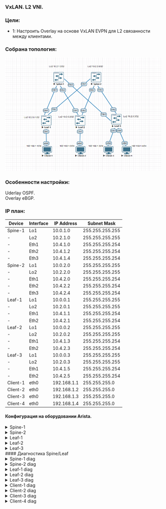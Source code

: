 ### VxLAN. L2 VNI.

### Цели:
- 1: Настроить Overlay на основе VxLAN EVPN для L2 связанности между клиентами.

### Собрана топология:
![image](main_topology_lab05.png)

### Особенности настройки:
Uderlay OSPF.<br>
Overlay eBGP.<br>

### IP план:
Device|Interface|IP Address|Subnet Mask
---|---|---|---
Spine-1|Lo1|10.0.1.0|255.255.255.255
-|Lo2|10.2.1.0|255.255.255.255
-|Eth1|10.4.1.0|255.255.255.254
-|Eth2|10.4.1.2|255.255.255.254
-|Eth3|10.4.1.4|255.255.255.254
Spine-2|Lo1|10.0.2.0|255.255.255.255
-|Lo2|10.2.2.0|255.255.255.255
-|Eth1|10.4.2.0|255.255.255.254
-|Eth2|10.4.2.2|255.255.255.254
-|Eth3|10.4.2.4|255.255.255.254
Leaf-1|Lo1|10.0.0.1|255.255.255.255
-|Lo2|10.2.0.1|255.255.255.255
-|Eth1|10.4.1.1|255.255.255.254
-|Eth2|10.4.2.1|255.255.255.254
Leaf-2|Lo1|10.0.0.2|255.255.255.255
-|Lo2|10.2.0.2|255.255.255.255
-|Eth1|10.4.1.3|255.255.255.254
-|Eth2|10.4.2.3|255.255.255.254
Leaf-3|Lo1|10.0.0.3|255.255.255.255
-|Lo2|10.2.0.3|255.255.255.255
-|Eth1|10.4.1.5|255.255.255.254
-|Eth2|10.4.2.5|255.255.255.254
Client-1|eth0|192.168.1.1|255.255.255.0
Client-2|eth0|192.168.1.2|255.255.255.0
Client-3|eth0|192.168.1.3|255.255.255.0
Client-4|eth0|192.168.1.4|255.255.255.0

#### Конфигурация на оборудовании Arista.
<details>
<summary> Spine-1 </summary>
#<br>
Spine-1#sh run<br>
! Command: show running-config<br>
! device: Spine-1 (vEOS-lab, EOS-4.29.2F)<br>
!<br>
! boot system flash:/vEOS-lab.swi<br>
!<br>
no aaa root<br>
!<br>
transceiver qsfp default-mode 4x10G<br>
!<br>
service routing protocols model multi-agent<br>
!<br>
hostname Spine-1<br>
!<br>
spanning-tree mode mstp<br>
!<br>
interface Ethernet1<br>
   description Leaf-1 | Eth1<br>
   mtu 9214<br>
   no switchport<br>
   ip address 10.4.1.0/31<br>
   ip ospf network point-to-point<br>
   ip ospf area 0.0.0.0<br>
!<br>
interface Ethernet2<br>
   description Leaf-2 | Eth1<br>
   mtu 9214<br>
   no switchport<br>
   ip address 10.4.1.2/31<br>
   ip ospf network point-to-point<br>
   ip ospf area 0.0.0.0<br>
!<br>
interface Ethernet3<br>
   description Leaf-3 | Eth1<br>
   mtu 9214<br>
   no switchport<br>
   ip address 10.4.1.4/31<br>
   ip ospf network point-to-point<br>
   ip ospf area 0.0.0.0<br>
!<br>
interface Loopback1<br>
   description Underlay<br>
   ip address 10.0.1.0/32<br>
   ip ospf area 0.0.0.0<br>
!<br>
interface Loopback2<br>
   description Overlay<br>
   ip address 10.2.1.0/32<br>
   ip ospf area 0.0.0.0<br>
!<br>
ip routing<br>
!<br>
router bgp 65000<br>
   neighbor evpn peer group<br>
   neighbor evpn next-hop-unchanged<br>
   neighbor evpn update-source Loopback2<br>
   neighbor evpn ebgp-multihop 3<br>
   neighbor evpn send-community extended<br>
   neighbor 10.2.0.1 peer group evpn<br>
   neighbor 10.2.0.1 remote-as 65001<br>
   neighbor 10.2.0.2 peer group evpn<br>
   neighbor 10.2.0.2 remote-as 65002<br>
   neighbor 10.2.0.3 peer group evpn<br>
   neighbor 10.2.0.3 remote-as 65003<br>
   !<br>
   address-family evpn<br>
      neighbor evpn activate<br>
!<br>
router ospf 1<br>
   router-id 10.0.1.0<br>
   auto-cost reference-bandwidth 10000<br>
   passive-interface default<br>
   no passive-interface Ethernet1<br>
   no passive-interface Ethernet2<br>
   no passive-interface Ethernet3<br>
   network 0.0.0.0/0 area 0.0.0.0<br>
   max-lsa 12000<br>
</details>
<details>
<summary> Spine-2 </summary>
#<br>
Spine-2#sh run<br>
! Command: show running-config<br>
! device: Spine-2 (vEOS-lab, EOS-4.29.2F)<br>
!<br>
! boot system flash:/vEOS-lab.swi<br>
!<br>
no aaa root<br>
!<br>
transceiver qsfp default-mode 4x10G<br>
!<br>
service routing protocols model multi-agent<br>
!<br>
hostname Spine-2<br>
!<br>
spanning-tree mode mstp<br>
!<br>
interface Ethernet1<br>
   description Leaf-1 | Eth1<br>
   mtu 9214<br>
   no switchport<br>
   ip address 10.4.2.0/31<br>
   ip ospf network point-to-point<br>
   ip ospf area 0.0.0.0<br>
!<br>
interface Ethernet2<br>
   description Leaf-2 | Eth1<br>
   mtu 9214<br>
   no switchport<br>
   ip address 10.4.2.2/31<br>
   ip ospf network point-to-point<br>
   ip ospf area 0.0.0.0<br>
!<br>
interface Ethernet3<br>
   description Leaf-3 | Eth1<br>
   mtu 9214<br>
   no switchport<br>
   ip address 10.4.2.4/31<br>
   ip ospf network point-to-point<br>
   ip ospf area 0.0.0.0<br>
!<br>
interface Loopback1<br>
   description Underlay<br>
   ip address 10.0.2.0/32<br>
   ip ospf area 0.0.0.0<br>
!<br>
interface Loopback2<br>
   description Overlay<br>
   ip address 10.2.2.0/32<br>
   ip ospf area 0.0.0.0<br>
!<br>
ip routing<br>
!<br>
router bgp 65000<br>
   neighbor evpn peer group<br>
   neighbor evpn next-hop-unchanged<br>
   neighbor evpn update-source Loopback2<br>
   neighbor evpn ebgp-multihop 3<br>
   neighbor evpn send-community extended<br>
   neighbor 10.2.0.1 peer group evpn<br>
   neighbor 10.2.0.1 remote-as 65001<br>
   neighbor 10.2.0.2 peer group evpn<br>
   neighbor 10.2.0.2 remote-as 65002<br>
   neighbor 10.2.0.3 peer group evpn<br>
   neighbor 10.2.0.3 remote-as 65003<br>
   !<br>
   address-family evpn<br>
      neighbor evpn activate<br>
!<br>
router ospf 1<br>
   router-id 10.0.2.0<br>
   auto-cost reference-bandwidth 10000<br>
   passive-interface default<br>
   no passive-interface Ethernet1<br>
   no passive-interface Ethernet2<br>
   no passive-interface Ethernet3<br>
   network 0.0.0.0/0 area 0.0.0.0<br>
   max-lsa 12000<br>
</details>
<details>
<summary> Leaf-1 </summary>
<br>
Leaf-1#sh run<br>
! Command: show running-config<br>
! device: Leaf-1 (vEOS-lab, EOS-4.29.2F)<br>
!<br>
! boot system flash:/vEOS-lab.swi<br>
!<br>
no aaa root<br>
!<br>
transceiver qsfp default-mode 4x10G<br>
!<br>
service routing protocols model multi-agent<br>
!<br>
hostname Leaf-1<br>
!<br>
spanning-tree mode mstp<br>
!<br>
vlan 10<br>
   name Test<br>
!<br>
interface Ethernet1<br>
   description Spine-1 | Eth1<br>
   mtu 9214<br>
   no switchport<br>
   ip address 10.4.1.1/31<br>
   ip ospf network point-to-point<br>
   ip ospf area 0.0.0.0<br>
!<br>
interface Ethernet2<br>
   description Spine-2 | Eth1<br>
   mtu 9214<br>
   no switchport<br>
   ip address 10.4.2.1/31<br>
   ip ospf network point-to-point<br>
   ip ospf area 0.0.0.0<br>
!<br>
interface Ethernet3<br>
   switchport access vlan 10<br>
!<br>
interface Loopback1<br>
   description Underlay<br>
   ip address 10.0.0.1/32<br>
   ip ospf area 0.0.0.0<br>
!<br>
interface Loopback2<br>
   description Overlay<br>
   ip address 10.2.0.1/32<br>
   ip ospf area 0.0.0.0<br>
!<br>
interface Vxlan1<br>
   vxlan source-interface Loopback2<br>
   vxlan udp-port 4789<br>
   vxlan vlan 10 vni 1010<br>
   vxlan learn-restrict any<br>
!<br>
ip routing<br>
!<br>
router bgp 65001<br>
   neighbor evpn peer group<br>
   neighbor evpn remote-as 65000<br>
   neighbor evpn update-source Loopback2<br>
   neighbor evpn ebgp-multihop 3<br>
   neighbor evpn send-community extended<br>
   neighbor 10.2.1.0 peer group evpn<br>
   neighbor 10.2.2.0 peer group evpn<br>
   !<br>
   vlan 10<br>
      rd 65001:1010<br>
      route-target both 10:1010<br>
      redistribute learned<br>
   !<br>
   address-family evpn<br>
      neighbor evpn activate<br>
   !<br>
   address-family ipv4<br>
      network 10.2.0.1/32<br>
!<br>
router ospf 1<br>
   router-id 10.0.0.1<br>
   auto-cost reference-bandwidth 10000<br>
   passive-interface default<br>
   no passive-interface Ethernet1<br>
   no passive-interface Ethernet2<br>
   network 0.0.0.0/0 area 0.0.0.0<br>
   max-lsa 12000<br>
</details>
<details>
<summary> Leaf-2 </summary>
<br>
Leaf-2#sh run<br>
! Command: show running-config<br>
! device: Leaf-2 (vEOS-lab, EOS-4.29.2F)<br>
!<br>
! boot system flash:/vEOS-lab.swi<br>
!<br>
no aaa root<br>
!<br>
transceiver qsfp default-mode 4x10G<br>
!<br>
service routing protocols model multi-agent<br>
!<br>
hostname Leaf-2<br>
!<br>
spanning-tree mode mstp<br>
!<br>
vlan 10<br>
   name Test<br>
!<br>
interface Ethernet1<br>
   description Spine-1 | Eth2<br>
   mtu 9214<br>
   no switchport<br>
   ip address 10.4.1.3/31<br>
   ip ospf network point-to-point<br>
   ip ospf area 0.0.0.0<br>
!<br>
interface Ethernet2<br>
   description Spine-2 | Eth2<br>
   mtu 9214<br>
   no switchport<br>
   ip address 10.4.2.3/31<br>
   ip ospf network point-to-point<br>
   ip ospf area 0.0.0.0<br>
!<br>
interface Ethernet3<br>
   switchport access vlan 10<br>
!<br>
interface Loopback1<br>
   description Underlay<br>
   ip address 10.0.0.2/32<br>
   ip ospf area 0.0.0.0<br>
!<br>
interface Loopback2<br>
   description Overlay<br>
   ip address 10.2.0.2/32<br>
   ip ospf area 0.0.0.0<br>
!<br>
interface Vxlan1<br>
   vxlan source-interface Loopback2<br>
   vxlan udp-port 4789<br>
   vxlan vlan 10 vni 1010<br>
   vxlan learn-restrict any<br>
!<br>
ip routing<br>
!<br>
router bgp 65002<br>
   neighbor evpn peer group<br>
   neighbor evpn remote-as 65000<br>
   neighbor evpn update-source Loopback2<br>
   neighbor evpn ebgp-multihop 3<br>
   neighbor evpn send-community extended<br>
   neighbor 10.2.1.0 peer group evpn<br>
   neighbor 10.2.2.0 peer group evpn<br>
   !<br>
   vlan 10<br>
      rd 65002:1010<br>
      route-target both 10:1010<br>
      redistribute learned<br>
   !<br>
   address-family evpn<br>
      neighbor evpn activate<br>
   !<br>
   address-family ipv4<br>
      network 10.2.0.2/32<br>
!<br>
router ospf 1<br>
   router-id 10.0.0.2<br>
   auto-cost reference-bandwidth 10000<br>
   passive-interface default<br>
   no passive-interface Ethernet1<br>
   no passive-interface Ethernet2<br>
   network 0.0.0.0/0 area 0.0.0.0<br>
   max-lsa 12000<br>
</details>
<details>
<summary> Leaf-3 </summary>
<br>
Leaf-3#sh run<br>
! Command: show running-config<br>
! device: Leaf-3 (vEOS-lab, EOS-4.29.2F)<br>
!<br>
! boot system flash:/vEOS-lab.swi<br>
!<br>
no aaa root<br>
!<br>
transceiver qsfp default-mode 4x10G<br>
!<br>
service routing protocols model multi-agent<br>
!<br>
hostname Leaf-3<br>
!<br>
spanning-tree mode mstp<br>
!<br>
vlan 10<br>
   name Test<br>
!<br>
interface Ethernet1<br>
   description Spine-1 | Eth1<br>
   mtu 9214<br>
   no switchport<br>
   ip address 10.4.1.5/31<br>
   ip ospf network point-to-point<br>
   ip ospf area 0.0.0.0<br>
!<br>
interface Ethernet2<br>
   description Spine-2 | Eth1<br>
   mtu 9214<br>
   no switchport<br>
   ip address 10.4.2.5/31<br>
   ip ospf network point-to-point<br>
   ip ospf area 0.0.0.0<br>
!<br>
interface Loopback1<br>
   description Underlay<br>
   ip address 10.0.0.3/32<br>
   ip ospf area 0.0.0.0<br>
!<br>
interface Loopback2<br>
   description Overlay<br>
   ip address 10.2.0.3/32<br>
   ip ospf area 0.0.0.0<br>
!<br>
interface Vxlan1<br>
   vxlan source-interface Loopback2<br>
   vxlan udp-port 4789<br>
   vxlan vlan 10 vni 1010<br>
   vxlan learn-restrict any<br>
!<br>
ip routing<br>
!<br>
router bgp 65003<br>
   neighbor evpn peer group<br>
   neighbor evpn remote-as 65000<br>
   neighbor evpn update-source Loopback2<br>
   neighbor evpn ebgp-multihop 3<br>
   neighbor evpn send-community extended<br>
   neighbor 10.2.1.0 peer group evpn<br>
   neighbor 10.2.2.0 peer group evpn<br>
   !<br>
   vlan 10<br>
      rd 65003:1010<br>
      route-target both 10:1010<br>
      redistribute learned<br>
   !<br>
   address-family evpn<br>
      neighbor evpn activate<br>
   !<br>
   address-family ipv4<br>
      network 10.2.0.3/32<br>
!<br>
router ospf 1<br>
   router-id 10.0.0.3<br>
   auto-cost reference-bandwidth 10000<br>
   passive-interface default<br>
   no passive-interface Ethernet1<br>
   no passive-interface Ethernet2<br>
   network 0.0.0.0/0 area 0.0.0.0<br>
   max-lsa 12000<br>
</details>
</details>
#### Диагностика Spine/Leaf

<details>
<summary> Spine-1 diag </summary>
 
 ```
Spine-1#sh bgp evpn summary
BGP summary information for VRF default
Router identifier 10.2.1.0, local AS number 65000
Neighbor Status Codes: m - Under maintenance
  Neighbor V AS           MsgRcvd   MsgSent  InQ OutQ  Up/Down State   PfxRcd PfxAcc
  10.2.0.1 4 65001             42        43    0    0 00:23:47 Estab   2      2
  10.2.0.2 4 65002             40        39    0    0 00:19:48 Estab   2      2
  10.2.0.3 4 65003             40        36    0    0 00:19:37 Estab   3      3

Spine-1#show bgp evpn 
BGP routing table information for VRF default
Router identifier 10.2.1.0, local AS number 65000
Route status codes: * - valid, > - active, S - Stale, E - ECMP head, e - ECMP
                    c - Contributing to ECMP, % - Pending BGP convergence
Origin codes: i - IGP, e - EGP, ? - incomplete
AS Path Attributes: Or-ID - Originator ID, C-LST - Cluster List, LL Nexthop - Link Local Nexthop

          Network                Next Hop              Metric  LocPref Weight  Path
 * >      RD: 65001:1010 mac-ip 0050.7966.6806
                                 10.2.0.1              -       100     0       65001 i
 * >      RD: 65002:1010 mac-ip 0050.7966.6807
                                 10.2.0.2              -       100     0       65002 i
 * >      RD: 65003:1010 mac-ip 0050.7966.6808
                                 10.2.0.3              -       100     0       65003 i
 * >      RD: 65003:1010 mac-ip 0050.7966.6809
                                 10.2.0.3              -       100     0       65003 i
 * >      RD: 65001:1010 imet 10.2.0.1
                                 10.2.0.1              -       100     0       65001 i
 * >      RD: 65002:1010 imet 10.2.0.2
                                 10.2.0.2              -       100     0       65002 i
 * >      RD: 65003:1010 imet 10.2.0.3
                                 10.2.0.3              -       100     0       65003 i
```
</details>

<details>
<summary> Spine-2 diag </summary>

 ```
Spine-2#show bgp evpn summary
BGP summary information for VRF default
Router identifier 10.2.2.0, local AS number 65000
Neighbor Status Codes: m - Under maintenance
  Neighbor V AS           MsgRcvd   MsgSent  InQ OutQ  Up/Down State   PfxRcd PfxAcc
  10.2.0.1 4 65001             50        47    0    0 00:26:07 Estab   2      2
  10.2.0.2 4 65002             45        43    0    0 00:22:07 Estab   2      2
  10.2.0.3 4 65003             44        39    0    0 00:22:04 Estab   3      3

Spine-2#show bgp evpn 
BGP routing table information for VRF default
Router identifier 10.2.2.0, local AS number 65000
Route status codes: * - valid, > - active, S - Stale, E - ECMP head, e - ECMP
                    c - Contributing to ECMP, % - Pending BGP convergence
Origin codes: i - IGP, e - EGP, ? - incomplete
AS Path Attributes: Or-ID - Originator ID, C-LST - Cluster List, LL Nexthop - Link Local Nexthop

          Network                Next Hop              Metric  LocPref Weight  Path
 * >      RD: 65001:1010 mac-ip 0050.7966.6806
                                 10.2.0.1              -       100     0       65001 i
 * >      RD: 65002:1010 mac-ip 0050.7966.6807
                                 10.2.0.2              -       100     0       65002 i
 * >      RD: 65003:1010 mac-ip 0050.7966.6808
                                 10.2.0.3              -       100     0       65003 i
 * >      RD: 65003:1010 mac-ip 0050.7966.6809
                                 10.2.0.3              -       100     0       65003 i
 * >      RD: 65001:1010 imet 10.2.0.1
                                 10.2.0.1              -       100     0       65001 i
 * >      RD: 65002:1010 imet 10.2.0.2
                                 10.2.0.2              -       100     0       65002 i
 * >      RD: 65003:1010 imet 10.2.0.3
                                 10.2.0.3              -       100     0       65003 i
```
</details>

<details>
<summary> Leaf-1 diag </summary>

 ```
Leaf-1# show bgp evpn summary 
BGP summary information for VRF default
Router identifier 10.2.0.1, local AS number 65001
Neighbor Status Codes: m - Under maintenance
  Neighbor V AS           MsgRcvd   MsgSent  InQ OutQ  Up/Down State   PfxRcd PfxAcc
  10.2.1.0 4 65000             48        47    0    0 00:28:03 Estab   5      5
  10.2.2.0 4 65000             48        53    0    0 00:28:03 Estab   5      5
  
Leaf-1# show bgp evpn 
BGP routing table information for VRF default
Router identifier 10.2.0.1, local AS number 65001
Route status codes: * - valid, > - active, S - Stale, E - ECMP head, e - ECMP
                    c - Contributing to ECMP, % - Pending BGP convergence
Origin codes: i - IGP, e - EGP, ? - incomplete
AS Path Attributes: Or-ID - Originator ID, C-LST - Cluster List, LL Nexthop - Link Local Nexthop

          Network                Next Hop              Metric  LocPref Weight  Path
 * >      RD: 65001:1010 mac-ip 0050.7966.6806
                                 -                     -       -       0       i
 * >Ec    RD: 65002:1010 mac-ip 0050.7966.6807
                                 10.2.0.2              -       100     0       65000 65002 i
 *  ec    RD: 65002:1010 mac-ip 0050.7966.6807
                                 10.2.0.2              -       100     0       65000 65002 i
 * >Ec    RD: 65003:1010 mac-ip 0050.7966.6808
                                 10.2.0.3              -       100     0       65000 65003 i
 *  ec    RD: 65003:1010 mac-ip 0050.7966.6808
                                 10.2.0.3              -       100     0       65000 65003 i
 * >Ec    RD: 65003:1010 mac-ip 0050.7966.6809
                                 10.2.0.3              -       100     0       65000 65003 i
 *  ec    RD: 65003:1010 mac-ip 0050.7966.6809
                                 10.2.0.3              -       100     0       65000 65003 i
 * >      RD: 65001:1010 imet 10.2.0.1
                                 -                     -       -       0       i
 * >Ec    RD: 65002:1010 imet 10.2.0.2
                                 10.2.0.2              -       100     0       65000 65002 i
 *  ec    RD: 65002:1010 imet 10.2.0.2
                                 10.2.0.2              -       100     0       65000 65002 i
 * >Ec    RD: 65003:1010 imet 10.2.0.3
                                 10.2.0.3              -       100     0       65000 65003 i
 *  ec    RD: 65003:1010 imet 10.2.0.3
                                 10.2.0.3              -       100     0       65000 65003 i  
  
Leaf-1# show interfaces vxlan 1 
Vxlan1 is up, line protocol is up (connected)
  Hardware is Vxlan
  Source interface is Loopback2 and is active with 10.2.0.1
  Listening on UDP port 4789
  Replication/Flood Mode is headend with Flood List Source: EVPN
  Remote MAC learning via EVPN
  VNI mapping to VLANs
  Static VLAN to VNI mapping is 
    [10, 1010]       
  Note: All Dynamic VLANs used by VCS are internal VLANs.
        Use 'show vxlan vni' for details.
  Static VRF to VNI mapping is not configured
  Headend replication flood vtep list is:
    10 10.2.0.3        10.2.0.2       
  Shared Router MAC is 0000.0000.0000

Leaf-1#show mac address-table
          Mac Address Table
------------------------------------------------------------------

Vlan    Mac Address       Type        Ports      Moves   Last Move
----    -----------       ----        -----      -----   ---------
  10    0050.7966.6806    DYNAMIC     Et3        1       0:00:22 ago
  10    0050.7966.6807    DYNAMIC     Vx1        1       0:00:07 ago
  10    0050.7966.6808    DYNAMIC     Vx1        1       0:00:14 ago
  10    0050.7966.6809    DYNAMIC     Vx1        1       0:00:22 ago
Total Mac Addresses for this criterion: 4
```
</details>

<details>
<summary> Leaf-2 diag </summary>

 ```
Leaf-2#show bgp evpn summary
BGP summary information for VRF default
Router identifier 10.2.0.2, local AS number 65002
Neighbor Status Codes: m - Under maintenance
  Neighbor V AS           MsgRcvd   MsgSent  InQ OutQ  Up/Down State   PfxRcd PfxAcc
  10.2.1.0 4 65000             58        60    0    0 00:30:46 Estab   5      5
  10.2.2.0 4 65000             58        61    0    0 00:30:46 Estab   5      5

Leaf-2#show bgp evpn
BGP routing table information for VRF default
Router identifier 10.2.0.2, local AS number 65002
Route status codes: * - valid, > - active, S - Stale, E - ECMP head, e - ECMP
                    c - Contributing to ECMP, % - Pending BGP convergence
Origin codes: i - IGP, e - EGP, ? - incomplete
AS Path Attributes: Or-ID - Originator ID, C-LST - Cluster List, LL Nexthop - Link Local Nexthop

          Network                Next Hop              Metric  LocPref Weight  Path
 * >Ec    RD: 65001:1010 mac-ip 0050.7966.6806
                                 10.2.0.1              -       100     0       65000 65001 i
 *  ec    RD: 65001:1010 mac-ip 0050.7966.6806
                                 10.2.0.1              -       100     0       65000 65001 i
 * >      RD: 65002:1010 mac-ip 0050.7966.6807
                                 -                     -       -       0       i
 * >Ec    RD: 65003:1010 mac-ip 0050.7966.6808
                                 10.2.0.3              -       100     0       65000 65003 i
 *  ec    RD: 65003:1010 mac-ip 0050.7966.6808
                                 10.2.0.3              -       100     0       65000 65003 i
 * >Ec    RD: 65003:1010 mac-ip 0050.7966.6809
                                 10.2.0.3              -       100     0       65000 65003 i
 *  ec    RD: 65003:1010 mac-ip 0050.7966.6809
                                 10.2.0.3              -       100     0       65000 65003 i
 * >Ec    RD: 65001:1010 imet 10.2.0.1
                                 10.2.0.1              -       100     0       65000 65001 i
 *  ec    RD: 65001:1010 imet 10.2.0.1
                                 10.2.0.1              -       100     0       65000 65001 i
 * >      RD: 65002:1010 imet 10.2.0.2
                                 -                     -       -       0       i
 * >Ec    RD: 65003:1010 imet 10.2.0.3
                                 10.2.0.3              -       100     0       65000 65003 i
 *  ec    RD: 65003:1010 imet 10.2.0.3
                                 10.2.0.3              -       100     0       65000 65003 i

Leaf-2#show interfaces vxlan 1 
Vxlan1 is up, line protocol is up (connected)
  Hardware is Vxlan
  Source interface is Loopback2 and is active with 10.2.0.2
  Listening on UDP port 4789
  Replication/Flood Mode is headend with Flood List Source: EVPN
  Remote MAC learning via EVPN
  VNI mapping to VLANs
  Static VLAN to VNI mapping is 
    [10, 1010]       
  Note: All Dynamic VLANs used by VCS are internal VLANs.
        Use 'show vxlan vni' for details.
  Static VRF to VNI mapping is not configured
  Headend replication flood vtep list is:
    10 10.2.0.1        10.2.0.3       
  Shared Router MAC is 0000.0000.0000

Leaf-2#show mac address-table
          Mac Address Table
------------------------------------------------------------------

Vlan    Mac Address       Type        Ports      Moves   Last Move
----    -----------       ----        -----      -----   ---------
  10    0050.7966.6806    DYNAMIC     Vx1        1       0:01:50 ago
  10    0050.7966.6807    DYNAMIC     Et3        1       0:01:35 ago
  10    0050.7966.6808    DYNAMIC     Vx1        1       0:01:42 ago
  10    0050.7966.6809    DYNAMIC     Vx1        1       0:01:50 ago
Total Mac Addresses for this criterion: 4
```
</details>

<details>
<summary> Leaf-3 diag </summary>

 ```
Leaf-3# show bgp evpn summary
BGP summary information for VRF default
Router identifier 10.2.0.3, local AS number 65003
Neighbor Status Codes: m - Under maintenance
  Neighbor V AS           MsgRcvd   MsgSent  InQ OutQ  Up/Down State   PfxRcd PfxAcc
  10.2.1.0 4 65000             54        62    0    0 00:32:43 Estab   4      4
  10.2.2.0 4 65000             54        63    0    0 00:32:51 Estab   4      4

Leaf-3#show bgp evpn
BGP routing table information for VRF default
Router identifier 10.2.0.3, local AS number 65003
Route status codes: * - valid, > - active, S - Stale, E - ECMP head, e - ECMP
                    c - Contributing to ECMP, % - Pending BGP convergence
Origin codes: i - IGP, e - EGP, ? - incomplete
AS Path Attributes: Or-ID - Originator ID, C-LST - Cluster List, LL Nexthop - Link Local Nexthop

          Network                Next Hop              Metric  LocPref Weight  Path
 * >Ec    RD: 65001:1010 mac-ip 0050.7966.6806
                                 10.2.0.1              -       100     0       65000 65001 i
 *  ec    RD: 65001:1010 mac-ip 0050.7966.6806
                                 10.2.0.1              -       100     0       65000 65001 i
 * >Ec    RD: 65002:1010 mac-ip 0050.7966.6807
                                 10.2.0.2              -       100     0       65000 65002 i
 *  ec    RD: 65002:1010 mac-ip 0050.7966.6807
                                 10.2.0.2              -       100     0       65000 65002 i
 * >      RD: 65003:1010 mac-ip 0050.7966.6808
                                 -                     -       -       0       i
 * >      RD: 65003:1010 mac-ip 0050.7966.6809
                                 -                     -       -       0       i
 * >Ec    RD: 65001:1010 imet 10.2.0.1
                                 10.2.0.1              -       100     0       65000 65001 i
 *  ec    RD: 65001:1010 imet 10.2.0.1
                                 10.2.0.1              -       100     0       65000 65001 i
 * >Ec    RD: 65002:1010 imet 10.2.0.2
                                 10.2.0.2              -       100     0       65000 65002 i
 *  ec    RD: 65002:1010 imet 10.2.0.2
                                 10.2.0.2              -       100     0       65000 65002 i
 * >      RD: 65003:1010 imet 10.2.0.3
                                 -                     -       -       0       i

Leaf-3#show interfaces vxlan 1
Vxlan1 is up, line protocol is up (connected)
  Hardware is Vxlan
  Source interface is Loopback2 and is active with 10.2.0.3
  Listening on UDP port 4789
  Replication/Flood Mode is headend with Flood List Source: EVPN
  Remote MAC learning via EVPN
  VNI mapping to VLANs
  Static VLAN to VNI mapping is 
    [10, 1010]       
  Note: All Dynamic VLANs used by VCS are internal VLANs.
        Use 'show vxlan vni' for details.
  Static VRF to VNI mapping is not configured
  Headend replication flood vtep list is:
    10 10.2.0.1        10.2.0.2       
  Shared Router MAC is 0000.0000.0000

Leaf-3#show mac address-table
          Mac Address Table
------------------------------------------------------------------

Vlan    Mac Address       Type        Ports      Moves   Last Move
----    -----------       ----        -----      -----   ---------
  10    0050.7966.6806    DYNAMIC     Vx1        1       0:04:15 ago
  10    0050.7966.6807    DYNAMIC     Vx1        1       0:03:59 ago
  10    0050.7966.6808    DYNAMIC     Et3        1       0:04:07 ago
  10    0050.7966.6809    DYNAMIC     Et4        1       0:04:15 ago
Total Mac Addresses for this criterion: 4
```
</details>
<details>
<summary> Client-1 diag </summary>
 
 ```
Cl-1> show ip

NAME        : Cl-1[1]
IP/MASK     : 192.168.1.1/24
GATEWAY     : 255.255.255.0
DNS         : 
MAC         : 00:50:79:66:68:06
LPORT       : 20000
RHOST:PORT  : 127.0.0.1:30000
MTU         : 1500
```
</details>

<details>
<summary> Client-2 diag </summary>
 
 ```
Cl-2> show ip

NAME        : Cl-2[1]
IP/MASK     : 192.168.1.2/24
GATEWAY     : 255.255.255.0
DNS         : 
MAC         : 00:50:79:66:68:07
LPORT       : 20000
RHOST:PORT  : 127.0.0.1:30000
MTU         : 1500
```
</details>

<details>
<summary> Client-3 diag </summary>
 
 ```
Cl-3> show ip

NAME        : Cl-3[1]
IP/MASK     : 192.168.1.3/24
GATEWAY     : 255.255.255.0
DNS         : 
MAC         : 00:50:79:66:68:08
LPORT       : 20000
RHOST:PORT  : 127.0.0.1:30000
MTU         : 1500

```
</details>

<details>
<summary> Client-4 diag </summary>
 
 ```
Cl-4> show ip

NAME        : Cl-4[1]
IP/MASK     : 192.168.1.4/24
GATEWAY     : 255.255.255.0
DNS         : 
MAC         : 00:50:79:66:68:09
LPORT       : 20000
RHOST:PORT  : 127.0.0.1:30000
MTU         : 1500
```
</details>
